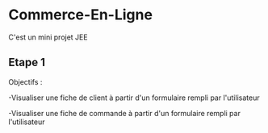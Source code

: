 # Commerce-En-Ligne

C'est un mini projet JEE 

## Etape 1 

Objectifs : 

  -Visualiser une fiche de client à partir d'un formulaire rempli par l'utilisateur 

  -Visualiser une fiche de commande à partir d'un formulaire rempli par l'utilisateur
